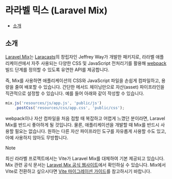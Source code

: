 # 라라벨 믹스 (Laravel Mix)

- [소개](#introduction)

<a name="introduction"></a>
## 소개

[Laravel Mix](https://github.com/laravel-mix/laravel-mix)는 [Laracasts](https://laracasts.com)의 창립자인 Jeffrey Way가 개발한 패키지로, 라라벨 애플리케이션에서 자주 사용되는 다양한 CSS 및 JavaScript 전처리기를 활용해 [webpack](https://webpack.js.org) 빌드 단계를 정의할 수 있도록 유연한 API를 제공합니다.

즉, Mix를 사용하면 애플리케이션의 CSS와 JavaScript 파일을 손쉽게 컴파일하고, 용량을 줄여 배포할 수 있습니다. 간단한 메서드 체이닝만으로 자산(asset) 파이프라인을 직관적으로 설정할 수 있습니다. 예를 들어 아래와 같이 작성할 수 있습니다.

```js
mix.js('resources/js/app.js', 'public/js')
    .postCss('resources/css/app.css', 'public/css');
```

webpack이나 자산 컴파일을 처음 접할 때 복잡하고 어렵게 느꼈던 분이라면, Laravel Mix를 반드시 좋아하게 될 것입니다. 물론, 애플리케이션을 개발할 때 Mix를 반드시 사용할 필요는 없습니다. 원하는 다른 자산 파이프라인 도구를 자유롭게 사용할 수도 있고, 아예 사용하지 않아도 무방합니다.

> [!NOTE]
> 최신 라라벨 프로젝트에서는 Vite가 Laravel Mix를 대체하여 기본 제공되고 있습니다. Mix 관련 공식 문서는 [Laravel Mix 공식 웹사이트](https://laravel-mix.com/)에서 확인하실 수 있습니다. Mix에서 Vite로 전환하고 싶으시다면 [Vite 마이그레이션 가이드](https://github.com/laravel/vite-plugin/blob/main/UPGRADE.md#migrating-from-laravel-mix-to-vite)를 참고하시기 바랍니다.
